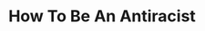 ---
title: "How To Be An Antiracist"
authors:
    - "Ibram X. Kendi"
categories: 
    - "race"
    - "racial justice"
    - "anti-racism"
link: "https://www.ibramxkendi.com/how-to-be-an-antiracist-1"
---